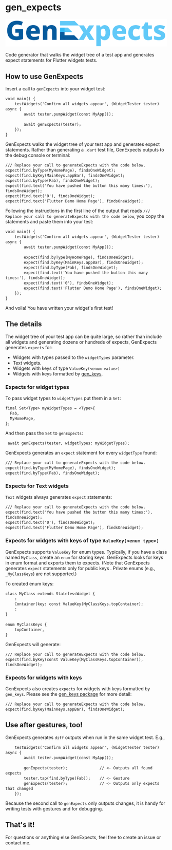 # gen_expects

![gen_expects](https://raw.githubusercontent.com/buttonsrtoys/gen_expects/main/assets/GenExpectsLogo.png)

Code generator that walks the widget tree of a test app and generates expect statements for Flutter widgets tests.

## How to use GenExpects

Insert a call to `genExpects` into your widget test:

    void main() {
        testWidgets('Confirm all widgets appear', (WidgetTester tester) async {
            await tester.pumpWidget(const MyApp());

            await genExpects(tester);
        });
    }

GenExpects walks the widget tree of your test app and generates expect statements. Rather than generating a `.dart` test file, GenExpects outputs to the debug console or terminal:

	/// Replace your call to generateExpects with the code below.
	expect(find.byType(MyHomePage), findsOneWidget);
	expect(find.byKey(MainKeys.appBar), findsOneWidget);
	expect(find.byType(Fab), findsOneWidget);
	expect(find.text('You have pushed the button this many times:'), findsOneWidget);
	expect(find.text('0'), findsOneWidget);
	expect(find.text('Flutter Demo Home Page'), findsOneWidget);

Following the instructions in the first line of the output that reads `/// Replace your call to generateExpects with the code below`, you copy the statements and paste them into your test:

    void main() {
        testWidgets('Confirm all widgets appear', (WidgetTester tester) async {
            await tester.pumpWidget(const MyApp());

	        expect(find.byType(MyHomePage), findsOneWidget);
	        expect(find.byKey(MainKeys.appBar), findsOneWidget);
	        expect(find.byType(Fab), findsOneWidget);
	        expect(find.text('You have pushed the button this many times:'), findsOneWidget);
	        expect(find.text('0'), findsOneWidget);
	        expect(find.text('Flutter Demo Home Page'), findsOneWidget);
        });
    }

And voila! You have written your widget's first test!

## The details

The widget tree of your test app can be quite large, so rather than include all widgets and generating dozens or hundreds of expects, GenExpects generates `expects` for:

- Widgets with types passed to the `widgetTypes` parameter.
- Text widgets.
- Widgets with keys of type `ValueKey(<enum value>)`
- Widgets with keys formatted by [gen_keys](https://pub.dev/packages/gen_keys).

### Expects for widget types

To pass widget types to `widgetTypes` put them in a `Set`:

    final Set<Type> myWidgetTypes = <Type>{
      Fab,
      MyHomePage,
    };

And then pass the `Set` to `genExpects`:

     await genExpects(tester, widgetTypes: myWidgetTypes);

GenExpects generates an `expect` statement for every `widgetType` found:

	/// Replace your call to generateExpects with the code below.
	expect(find.byType(MyHomePage), findsOneWidget);
	expect(find.byType(Fab), findsOneWidget);

### Expects for Text widgets

`Text` widgets always generates `expect` statements:

	/// Replace your call to generateExpects with the code below.
	expect(find.text('You have pushed the button this many times:'), findsOneWidget);
	expect(find.text('0'), findsOneWidget);
	expect(find.text('Flutter Demo Home Page'), findsOneWidget);

### Expects for widgets with keys of type `ValueKey(<enum type>)`

GenExpects supports `ValueKey` for enum types. Typically, if you have a class named `MyClass`, 
create an `enum` for storing keys. GenExpects looks for keys in enum format and exports them to 
expects. (Note that GenExpects generates `expect` statements only for public keys . Private enums
(e.g., `_MyClassKeys`) are not supported.)

To created enum keys:

    class MyClass extends StatelessWidget {
        :
        Container(key: const ValueKey(MyClassKeys.topContainer);
        :
    }

    enum MyClassKeys {
        topContainer,
    }

GenExpects will generate:

	/// Replace your call to generateExpects with the code below.
	expect(find.byKey(const ValueKey(MyClassKeys.topContainer)), findsOneWidget);

### Expects for widgets with keys

GenExpects also creates `expects` for widgets with keys formatted by `gen_keys`. Please see the [gen_keys package](https://pub.dev/packages/gen_keys) for more detail:

	/// Replace your call to generateExpects with the code below.
	expect(find.byKey(MainKeys.appBar), findsOneWidget);

## Use after gestures, too!

GenExpects generates `diff` outputs when run in the same widget test. E.g.,

        testWidgets('Confirm all widgets appear', (WidgetTester tester) async {
            await tester.pumpWidget(const MyApp());

	        genExpects(tester);              // <- Outputs all found expects
	        tester.tap(find.byType(Fab));    // <- Gesture
	        genExpects(tester);              // <- Outputs only expects that changed
        });

Because the second call to `genExpects` only outputs changes, it is handy for writing tests with gestures and for debugging.

## That's it!

For questions or anything else GenExpects, feel free to create an issue or contact me.
